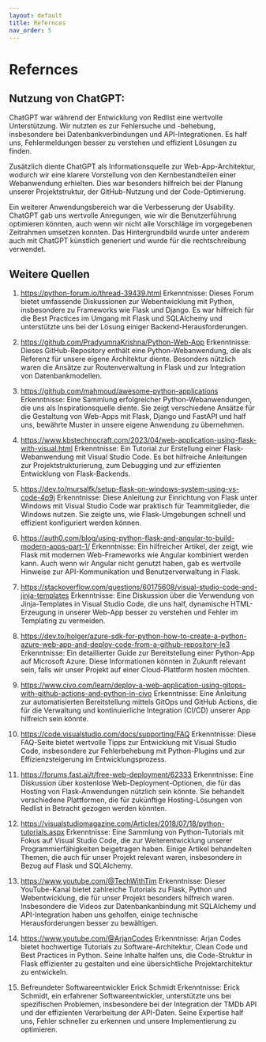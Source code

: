 ```yaml
---
layout: default
title: Refernces 
nav_order: 5
---
```

# Refernces

## Nutzung von ChatGPT:

ChatGPT war während der Entwicklung von Redlist eine wertvolle Unterstützung. Wir nutzten es zur Fehlersuche und -behebung, insbesondere bei Datenbankverbindungen und API-Integrationen. Es half uns, Fehlermeldungen besser zu verstehen und effizient Lösungen zu finden.

Zusätzlich diente ChatGPT als Informationsquelle zur Web-App-Architektur, wodurch wir eine klarere Vorstellung von den Kernbestandteilen einer Webanwendung erhielten. Dies war besonders hilfreich bei der Planung unserer Projektstruktur, der GitHub-Nutzung und der Code-Optimierung.

Ein weiterer Anwendungsbereich war die Verbesserung der Usability. ChatGPT gab uns wertvolle Anregungen, wie wir die Benutzerführung optimieren könnten, auch wenn wir nicht alle Vorschläge im vorgegebenen Zeitrahmen umsetzen konnten. Das Hintergrundbild wurde unter anderem auch mit ChatGPT künstlich generiert und wurde für die rechtschreibung verwendet.

## Weitere Quellen

1.	https://python-forum.io/thread-39439.html
Erkenntnisse: Dieses Forum bietet umfassende Diskussionen zur Webentwicklung mit Python, insbesondere zu Frameworks wie Flask und Django. Es war hilfreich für die Best Practices im Umgang mit Flask und SQLAlchemy und unterstützte uns bei der Lösung einiger Backend-Herausforderungen.

2.	https://github.com/PradyumnaKrishna/Python-Web-App
Erkenntnisse: Dieses GitHub-Repository enthält eine Python-Webanwendung, die als Referenz für unsere eigene Architektur diente. Besonders nützlich waren die Ansätze zur Routenverwaltung in Flask und zur Integration von Datenbankmodellen.

3.	https://github.com/mahmoud/awesome-python-applications
Erkenntnisse: Eine Sammlung erfolgreicher Python-Webanwendungen, die uns als Inspirationsquelle diente. Sie zeigt verschiedene Ansätze für die Gestaltung von Web-Apps mit Flask, Django und FastAPI und half uns, bewährte Muster in unsere eigene Anwendung zu übernehmen.

4.	https://www.kbstechnocraft.com/2023/04/web-application-using-flask-with-visual.html
Erkenntnisse: Ein Tutorial zur Erstellung einer Flask-Webanwendung mit Visual Studio Code. Es bot hilfreiche Anleitungen zur Projektstrukturierung, zum Debugging und zur effizienten Entwicklung von Flask-Backends.

5.	https://dev.to/mursalfk/setup-flask-on-windows-system-using-vs-code-4p9j
Erkenntnisse: Diese Anleitung zur Einrichtung von Flask unter Windows mit Visual Studio Code war praktisch für Teammitglieder, die Windows nutzen. Sie zeigte uns, wie Flask-Umgebungen schnell und effizient konfiguriert werden können.

6.	https://auth0.com/blog/using-python-flask-and-angular-to-build-modern-apps-part-1/
Erkenntnisse: Ein hilfreicher Artikel, der zeigt, wie Flask mit modernen Web-Frameworks wie Angular kombiniert werden kann. Auch wenn wir Angular nicht genutzt haben, gab es wertvolle Hinweise zur API-Kommunikation und Benutzerverwaltung in Flask.

7.	https://stackoverflow.com/questions/60175608/visual-studio-code-and-jinja-templates
Erkenntnisse: Eine Diskussion über die Verwendung von Jinja-Templates in Visual Studio Code, die uns half, dynamische HTML-Erzeugung in unserer Web-App besser zu verstehen und Fehler im Templating zu vermeiden.

8.	https://dev.to/holger/azure-sdk-for-python-how-to-create-a-python-azure-web-app-and-deploy-code-from-a-github-repository-le3
Erkenntnisse: Ein detaillierter Guide zur Bereitstellung einer Python-App auf Microsoft Azure. Diese Informationen könnten in Zukunft relevant sein, falls wir unser Projekt auf einer Cloud-Plattform hosten möchten.

9.	https://www.civo.com/learn/deploy-a-web-application-using-gitops-with-github-actions-and-python-in-civo
Erkenntnisse: Eine Anleitung zur automatisierten Bereitstellung mittels GitOps und GitHub Actions, die für die Verwaltung und kontinuierliche Integration (CI/CD) unserer App hilfreich sein könnte.

10.	https://code.visualstudio.com/docs/supporting/FAQ
Erkenntnisse: Diese FAQ-Seite bietet wertvolle Tipps zur Entwicklung mit Visual Studio Code, insbesondere zur Fehlerbehebung mit Python-Plugins und zur Effizienzsteigerung im Entwicklungsprozess.

11.	https://forums.fast.ai/t/free-web-deployment/62333
Erkenntnisse: Eine Diskussion über kostenlose Web-Deployment-Optionen, die für das Hosting von Flask-Anwendungen nützlich sein könnte. Sie behandelt verschiedene Plattformen, die für zukünftige Hosting-Lösungen von Redlist in Betracht gezogen werden könnten.
12.	https://visualstudiomagazine.com/Articles/2018/07/18/python-tutorials.aspx
Erkenntnisse: Eine Sammlung von Python-Tutorials mit Fokus auf Visual Studio Code, die zur Weiterentwicklung unserer Programmierfähigkeiten beigetragen haben. Einige Artikel behandelten Themen, die auch für unser Projekt relevant waren, insbesondere in Bezug auf Flask und SQLAlchemy.
13.	https://www.youtube.com/@TechWithTim
Erkenntnisse: Dieser YouTube-Kanal bietet zahlreiche Tutorials zu Flask, Python und Webentwicklung, die für unser Projekt besonders hilfreich waren. Insbesondere die Videos zur Datenbankanbindung mit SQLAlchemy und API-Integration haben uns geholfen, einige technische Herausforderungen besser zu bewältigen.
14.	https://www.youtube.com/@ArjanCodes
Erkenntnisse: Arjan Codes bietet hochwertige Tutorials zu Software-Architektur, Clean Code und Best Practices in Python. Seine Inhalte halfen uns, die Code-Struktur in Flask effizienter zu gestalten und eine übersichtliche Projektarchitektur zu entwickeln.
15.	Befreundeter Softwareentwickler Erick Schmidt
Erkenntnisse: Erick Schmidt, ein erfahrener Softwareentwickler, unterstützte uns bei spezifischen Problemen, insbesondere bei der Integration der TMDb API und der effizienten Verarbeitung der API-Daten. Seine Expertise half uns, Fehler schneller zu erkennen und unsere Implementierung zu optimieren.
